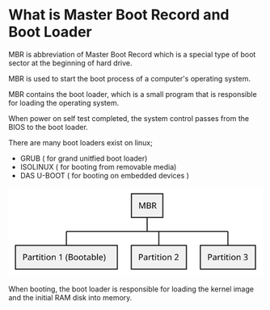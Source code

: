 # What is Master Boot Record and Boot Loader

MBR is abbreviation of Master Boot Record which is a special type of boot sector at the beginning of hard drive. 

MBR is used to start the boot process of a computer's operating system.

MBR contains the boot loader, which is a small program that is responsible for loading the operating system.

When power on self test completed, the system control passes from the BIOS to the boot loader.


There are many boot loaders exist on linux;

 - GRUB ( for grand unitfied boot loader)
 - ISOLINUX ( for booting from removable media)
 - DAS U-BOOT ( for booting on embedded devices )

 ![Screenshot](diagram.svg)


When booting, the boot loader is responsible for loading the kernel image and the initial RAM disk into memory.
